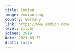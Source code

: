 ```yaml
---
title: Emmion
image: emmion.png
country: Germany
link: https://www.emdion.com/
level: silver
joined: 2019
date: 2021-03-31
draft: false
---
```

